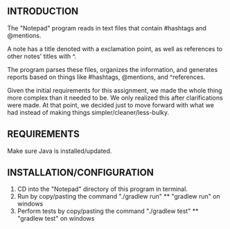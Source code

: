 INTRODUCTION
------------
The "Notepad" program reads in text files that contain #hashtags and @mentions.

A note has a title denoted with a exclamation point, as well as references to other notes' titles with ^.

The program parses these files, organizes the information, and generates reports based on things like #hashtags, @mentions, and ^references.

Given the initial requirements for this assignment, we made the whole thing more complex than it needed to be. We only realized this after clarifications were made. At that point, we decided just to move forward with what we had instead of making things simpler/cleaner/less-bulky.

REQUIREMENTS
------------
Make sure Java is installed/updated.

INSTALLATION/CONFIGURATION
--------------------------
1. CD into the "Notepad" directory of this program in terminal.
2. Run by copy/pasting the command "./gradlew run"
    ** "gradlew run" on windows
3. Perform tests by copy/pasting the command "./gradlew test"
    ** "gradlew test" on windows
